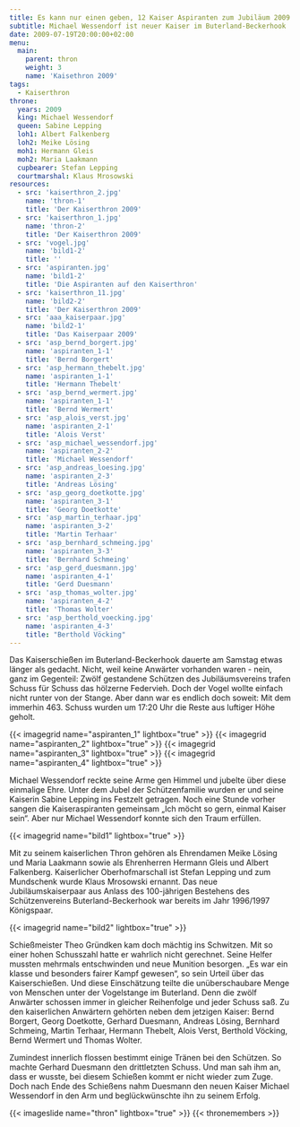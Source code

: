 ```yaml
---
title: Es kann nur einen geben, 12 Kaiser Aspiranten zum Jubiläum 2009  
subtitle: Michael Wessendorf ist neuer Kaiser im Buterland-Beckerhook 
date: 2009-07-19T20:00:00+02:00
menu:
  main:
    parent: thron
    weight: 3
    name: 'Kaisethron 2009'
tags:
  - Kaiserthron
throne:
  years: 2009
  king: Michael Wessendorf 
  queen: Sabine Lepping
  loh1: Albert Falkenberg
  loh2: Meike Lösing
  moh1: Hermann Gleis
  moh2: Maria Laakmann
  cupbearer: Stefan Lepping
  courtmarshal: Klaus Mrosowski
resources:
  - src: 'kaiserthron_2.jpg'
    name: 'thron-1'
    title: 'Der Kaiserthron 2009'
  - src: 'kaiserthron_1.jpg'
    name: 'thron-2'
    title: 'Der Kaiserthron 2009'
  - src: 'vogel.jpg' 
    name: 'bild1-2'
    title: ''
  - src: 'aspiranten.jpg' 
    name: 'bild1-2'
    title: 'Die Aspiranten auf den Kaiserthron'
  - src: 'kaiserthron_11.jpg'
    name: 'bild2-2'
    title: 'Der Kaiserthron 2009'
  - src: 'aaa_kaiserpaar.jpg'
    name: 'bild2-1'
    title: 'Das Kaiserpaar 2009'
  - src: 'asp_bernd_borgert.jpg'
    name: 'aspiranten_1-1'
    title: 'Bernd Borgert' 
  - src: 'asp_hermann_thebelt.jpg'
    name: 'aspiranten_1-1'
    title: 'Hermann Thebelt'
  - src: 'asp_bernd_wermert.jpg'
    name: 'aspiranten_1-1'
    title: 'Bernd Wermert'
  - src: 'asp_alois_verst.jpg'
    name: 'aspiranten_2-1'
    title: 'Alois Verst'
  - src: 'asp_michael_wessendorf.jpg'
    name: 'aspiranten_2-2'
    title: 'Michael Wessendorf'
  - src: 'asp_andreas_loesing.jpg'
    name: 'aspiranten_2-3'
    title: 'Andreas Lösing'
  - src: 'asp_georg_doetkotte.jpg'
    name: 'aspiranten_3-1'
    title: 'Georg Doetkotte'
  - src: 'asp_martin_terhaar.jpg'
    name: 'aspiranten_3-2'
    title: 'Martin Terhaar'
  - src: 'asp_bernhard_schmeing.jpg'
    name: 'aspiranten_3-3'
    title: 'Bernhard Schmeing'
  - src: 'asp_gerd_duesmann.jpg'
    name: 'aspiranten_4-1'
    title: 'Gerd Duesmann'
  - src: 'asp_thomas_wolter.jpg'
    name: 'aspiranten_4-2'
    title: 'Thomas Wolter'
  - src: 'asp_berthold_voecking.jpg'
    name: 'aspiranten_4-3'
    title: "Berthold Vöcking"
---
```


Das Kaiserschießen im Buterland-Beckerhook dauerte am Samstag etwas länger als
gedacht. Nicht, weil keine Anwärter vorhanden waren - nein, ganz im Gegenteil:
Zwölf gestandene Schützen des Jubiläumsvereins trafen Schuss für Schuss das
hölzerne Federvieh.<!--more-->
Doch der Vogel wollte einfach nicht runter von der Stange.
Aber dann war es endlich doch soweit: Mit dem immerhin 463. Schuss wurden um
17:20 Uhr die Reste aus luftiger Höhe geholt.

{{< imagegrid name="aspiranten_1" lightbox="true" >}}
{{< imagegrid name="aspiranten_2" lightbox="true" >}}
{{< imagegrid name="aspiranten_3" lightbox="true" >}}
{{< imagegrid name="aspiranten_4" lightbox="true" >}}

Michael Wessendorf reckte seine Arme gen Himmel und jubelte über diese einmalige
Ehre. Unter dem Jubel der Schützenfamilie wurden er und seine Kaiserin Sabine Lepping
ins Festzelt getragen. Noch eine Stunde vorher sangen die Kaiseraspiranten gemeinsam
„Ich möcht so gern, einmal Kaiser sein“. Aber nur Michael Wessendorf konnte sich
den Traum erfüllen.

{{< imagegrid name="bild1" lightbox="true" >}}

Mit zu seinem kaiserlichen Thron gehören als Ehrendamen Meike Lösing und Maria Laakmann
sowie als Ehrenherren Hermann Gleis und Albert Falkenberg. Kaiserlicher Oberhofmarschall
ist Stefan Lepping und zum Mundschenk wurde Klaus Mrosowski ernannt. Das neue
Jubiläumskaiserpaar aus Anlass des 100-jährigen Bestehens des Schützenvereins
Buterland-Beckerhook war bereits im Jahr 1996/1997 Königspaar.

{{< imagegrid name="bild2" lightbox="true" >}}

Schießmeister Theo Gründken kam doch mächtig ins Schwitzen. Mit so einer hohen Schusszahl
hatte er wahrlich nicht gerechnet. Seine Helfer mussten mehrmals entschwinden und neue
Munition besorgen. „Es war ein klasse und besonders fairer Kampf gewesen“, so sein Urteil
über das Kaiserschießen. Und diese Einschätzung teilte die unüberschaubare Menge von Menschen
unter der Vogelstange im Buterland. Denn die zwölf Anwärter schossen immer in gleicher
Reihenfolge und jeder Schuss saß. Zu den kaiserlichen Anwärtern gehörten neben dem jetzigen
Kaiser: Bernd Borgert, Georg Doetkotte, Gerhard Duesmann, Andreas Lösing, Bernhard Schmeing,
Martin Terhaar, Hermann Thebelt, Alois Verst, Berthold Vöcking, Bernd Wermert und Thomas Wolter.

Zumindest innerlich flossen bestimmt einige Tränen bei den Schützen. So machte Gerhard Duesmann
den drittletzten Schuss. Und man sah ihm an, dass er wusste, bei diesem Schießen kommt er nicht
wieder zum Zuge. Doch nach Ende des Schießens nahm Duesmann den neuen Kaiser Michael Wessendorf
in den Arm und beglückwünschte ihn zu seinem Erfolg.

{{< imageslide name="thron" lightbox="true" >}}
{{< thronemembers >}}
